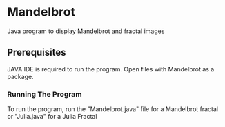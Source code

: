 # Mandelbrot
Java program to display Mandelbrot and fractal images

## Prerequisites
JAVA IDE is required to run the program. Open files with Mandelbrot as a package.

### Running The Program
To run the program, run the "Mandelbrot.java" file for a Mandelbrot fractal or "Julia.java" for a Julia Fractal
